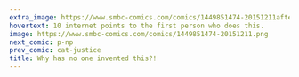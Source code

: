 ```yaml
---
extra_image: https://www.smbc-comics.com/comics/1449851474-20151211after.png
hovertext: 10 internet points to the first person who does this.
image: https://www.smbc-comics.com/comics/1449851474-20151211.png
next_comic: p-np
prev_comic: cat-justice
title: Why has no one invented this?!
---
```



